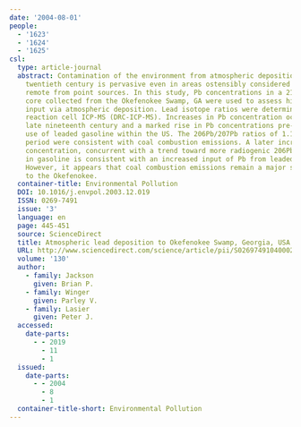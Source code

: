 ```yaml
---
date: '2004-08-01'
people:
  - '1623'
  - '1624'
  - '1625'
csl:
  type: article-journal
  abstract: Contamination of the environment from atmospheric deposition during the
    twentieth century is pervasive even in areas ostensibly considered pristine or
    remote from point sources. In this study, Pb concentrations in a 210Pb-dated peat
    core collected from the Okefenokee Swamp, GA were used to assess historical contaminant
    input via atmospheric deposition. Lead isotope ratios were determined by dynamic
    reaction cell ICP-MS (DRC-ICP-MS). Increases in Pb concentration occurred in the
    late nineteenth century and a marked rise in Pb concentrations pre-dated the widespread
    use of leaded gasoline within the US. The 206Pb/207Pb ratios of 1.19 during this
    period were consistent with coal combustion emissions. A later increase in Pb
    concentration, concurrent with a trend toward more radiogenic 206Pb/207Pb ratios
    in gasoline is consistent with an increased input of Pb from leaded gasoline emissions.
    However, it appears that coal combustion emissions remain a major source of Pb
    to the Okefenokee.
  container-title: Environmental Pollution
  DOI: 10.1016/j.envpol.2003.12.019
  ISSN: 0269-7491
  issue: '3'
  language: en
  page: 445-451
  source: ScienceDirect
  title: Atmospheric lead deposition to Okefenokee Swamp, Georgia, USA
  URL: http://www.sciencedirect.com/science/article/pii/S0269749104000259
  volume: '130'
  author:
    - family: Jackson
      given: Brian P.
    - family: Winger
      given: Parley V.
    - family: Lasier
      given: Peter J.
  accessed:
    date-parts:
      - - 2019
        - 11
        - 1
  issued:
    date-parts:
      - - 2004
        - 8
        - 1
  container-title-short: Environmental Pollution
---
```

